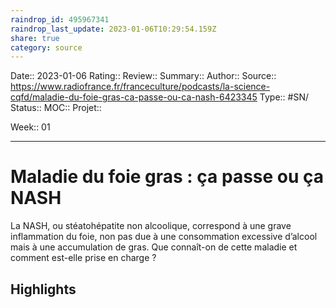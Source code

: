 ```yaml
---
raindrop_id: 495967341
raindrop_last_update: 2023-01-06T10:29:54.159Z
share: true
category: source
---
```


Date:: 2023-01-06
Rating::
Review:: 
Summary:: 
Author::
Source:: https://www.radiofrance.fr/franceculture/podcasts/la-science-cqfd/maladie-du-foie-gras-ca-passe-ou-ca-nash-6423345
Type:: #SN/
Status:: 
MOC::
Projet:: 

Week:: 01

***
# Maladie du foie gras : ça passe ou ça NASH

La NASH, ou stéatohépatite non alcoolique, correspond à une grave inflammation du foie, non pas due à une consommation excessive d’alcool mais à une accumulation de gras. Que connaît-on de cette maladie et comment est-elle prise en charge ?

## Highlights


